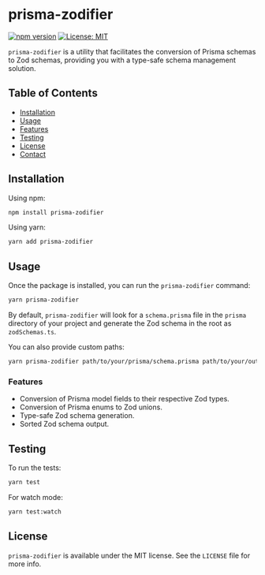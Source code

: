# prisma-zodifier

[![npm version](https://img.shields.io/npm/v/prisma-zodifier.svg)](https://www.npmjs.com/package/prisma-zodifier)
[![License: MIT](https://img.shields.io/badge/License-MIT-blue.svg)](https://opensource.org/licenses/MIT)

`prisma-zodifier` is a utility that facilitates the conversion of Prisma schemas to Zod schemas, providing you with a type-safe schema management solution.

## Table of Contents

- [Installation](#installation)
- [Usage](#usage)
- [Features](#features)
- [Testing](#testing)
- [License](#license)
- [Contact](#contact)

## Installation

Using npm:

```bash
npm install prisma-zodifier
```

Using yarn:

```bash
yarn add prisma-zodifier
```

## Usage

Once the package is installed, you can run the `prisma-zodifier` command:

```bash
yarn prisma-zodifier
```

By default, `prisma-zodifier` will look for a `schema.prisma` file in the `prisma` directory of your project and generate the Zod schema in the root as `zodSchemas.ts`.

You can also provide custom paths:

```bash
yarn prisma-zodifier path/to/your/prisma/schema.prisma path/to/your/output/zodSchema.ts
```

### Features

- Conversion of Prisma model fields to their respective Zod types.
- Conversion of Prisma enums to Zod unions.
- Type-safe Zod schema generation.
- Sorted Zod schema output.

## Testing

To run the tests:

```bash
yarn test
```

For watch mode:

```bash
yarn test:watch
```

## License

`prisma-zodifier` is available under the MIT license. See the `LICENSE` file for more info.
